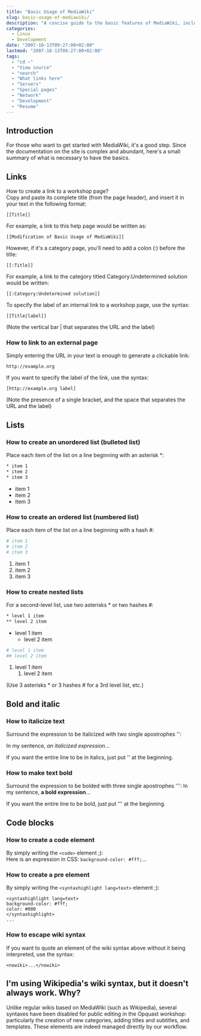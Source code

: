 ```yaml
---
title: "Basic Usage of MediaWiki"
slug: basic-usage-of-mediawiki/
description: "A concise guide to the basic features of MediaWiki, including links, lists, formatting, and code blocks"
categories:
  - Linux
  - Development
date: "2007-10-13T09:27:00+02:00"
lastmod: "2007-10-13T09:27:00+02:00"
tags:
  - "cd ~"
  - "View source"
  - "search"
  - "What links here"
  - "Servers"
  - "Special pages"
  - "Network"
  - "Development"
  - "Resume"
---
```


## Introduction

For those who want to get started with MediaWiki, it's a good step. Since the documentation on the site is complex and abundant, here's a small summary of what is necessary to have the basics.

## Links

How to create a link to a workshop page?  
Copy and paste its complete title (from the page header), and insert it in your text in the following format:

```
[[Title]]
```

For example, a link to this help page would be written as:

```
[[Modification of Basic Usage of MediaWiki]]
```

However, if it's a category page, you'll need to add a colon (:) before the title:

```
[[:Title]]
```

For example, a link to the category titled Category:Undetermined solution would be written:

```
[[:Category:Undetermined solution]]
```

To specify the label of an internal link to a workshop page, use the syntax:

```
[[Title|label]]
```

(Note the vertical bar | that separates the URL and the label)

### How to link to an external page

Simply entering the URL in your text is enough to generate a clickable link:

```
http://example.org
```

If you want to specify the label of the link, use the syntax:

```
[http://example.org label]
```

(Note the presence of a single bracket, and the space that separates the URL and the label)

## Lists

### How to create an unordered list (bulleted list)

Place each item of the list on a line beginning with an asterisk \*:

```bash
* item 1
* item 2
* item 3
```

- item 1
- item 2
- item 3

### How to create an ordered list (numbered list)

Place each item of the list on a line beginning with a hash #:

```bash
# item 1
# item 2
# item 3
```

1. item 1
2. item 2
3. item 3

### How to create nested lists

For a second-level list, use two asterisks \* or two hashes #:

```bash
* level 1 item
** level 2 item
```

- level 1 item
  - level 2 item

```bash
# level 1 item
## level 2 item
```

1. level 1 item
   1. level 2 item

(Use 3 asterisks \* or 3 hashes # for a 3rd level list, etc.)

## Bold and italic

### How to italicize text

Surround the expression to be italicized with two single apostrophes '':

In my sentence, _an italicized expression_...

If you want the entire line to be in italics, just put '' at the beginning.

### How to make text bold

Surround the expression to be bolded with three single apostrophes ''':
In my sentence, **a bold expression**...

If you want the entire line to be bold, just put ''' at the beginning.

## Code blocks

### How to create a code element

By simply writing the `<code>` element ;):  
Here is an expression in CSS: `background-color: #fff;`...

### How to create a pre element

By simply writing the `<syntaxhighlight lang=text>` element ;):

```
<syntaxhighlight lang=text>
background-color: #fff;
color: #000
</syntaxhighlight>
...
```

### How to escape wiki syntax

If you want to quote an element of the wiki syntax above without it being interpreted, use the syntax:

```
<nowiki>...</nowiki>
```

## I'm using Wikipedia's wiki syntax, but it doesn't always work. Why?

Unlike regular wikis based on MediaWiki (such as Wikipedia), several syntaxes have been disabled for public editing in the Opquast workshop: particularly the creation of new categories, adding titles and subtitles, and templates. These elements are indeed managed directly by our workflow.
